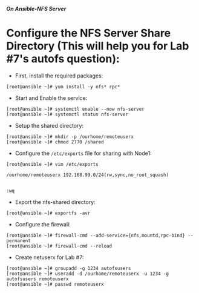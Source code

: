 ***On Ansible-NFS Server***

# Configure the NFS Server Share Directory (This will help you for Lab #7's autofs question):

* First, install the required packages:
```
[root@ansible ~]# yum install -y nfs* rpc*
```

* Start and Enable the service:
```
[root@ansible ~]# systemctl enable --now nfs-server
[root@ansible ~]# systemctl status nfs-server
```

* Setup the shared directory: 
```
[root@ansible ~]# mkdir -p /ourhome/remoteuserx
[root@ansible ~]# chmod 2770 /shared
```

* Configure the ```/etc/exports``` file for sharing with Node1:
```
[root@ansible ~]# vim /etc/exports

/ourhome/remoteuserx 192.168.99.0/24(rw,sync,no_root_squash)


:wq
```

* Export the nfs-shared directory:
```
[root@ansible ~]# exportfs -avr
```

* Configure the firewall:
```
[root@ansible ~]# firewall-cmd --add-service={nfs,mountd,rpc-bind} --permanent
[root@ansible ~]# firewall-cmd --reload
```

* Create netuserx for Lab #7:
```
[root@ansible ~]# groupadd -g 1234 autofsusers
[root@ansible ~]# useradd -d /ourhome/remoteuserx -u 1234 -g autofsusers remoteuserx  
[root@ansible ~]# passwd remoteuserx
```
